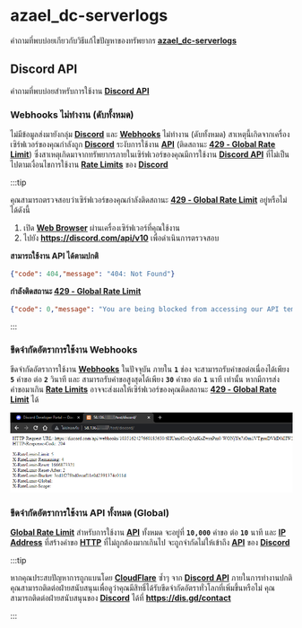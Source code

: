 # azael_dc-serverlogs

คำถามที่พบบ่อยเกียวกับวิธีแก้ไขปัญหาของทรัพยากร **[azael_dc-serverlogs](../../script/azael_dc-serverlogs/)**

## Discord API

คำถามที่พบบ่อยสำหรับการใช้งาน **[Discord API](../../script/azael_dc-serverlogs/config/server#discord-api)**

### Webhooks ไม่ทำงาน (ดับทั้งหมด)

ไม่มีข้อมูลส่งมายังกลุ่ม **[Discord](https://discord.com/)** และ **[Webhooks](https://support.discord.com/hc/en-us/articles/228383668-Intro-to-Webhooks)** ไม่ทำงาน (ดับทั้งหมด) สาเหตุนี้เกิดจากเครื่องเซิร์ฟเวอร์ของคุณกำลังถูก **[Discord](https://discord.com/)** ระงับการใช้งาน **[API](https://discord.com/developers/docs/resources/webhook#execute-webhook)** (ติดสถานะ **[429 - Global Rate Limit](https://discord.com/developers/docs/topics/rate-limits#global-rate-limit)**) ซึ่งสาเหตุเกิดมาจากทรัพยากรภายในเซิร์ฟเวอร์ของคุณมีการใช้งาน **[Discord API](https://discord.com/developers/docs/resources/webhook#execute-webhook)** ที่ไม่เป็นไปตามเงื่อนไขการใช้งาน **[Rate Limits](https://discord.com/developers/docs/topics/rate-limits#rate-limits)** ของ **[Discord](https://discord.com/)**

:::tip

คุณสามารถตรวจสอบว่าเซิร์ฟเวอร์ของคุณกำลังติดสถานะ **[429 - Global Rate Limit](https://discord.com/developers/docs/topics/rate-limits#global-rate-limit)** อยู่หรือไม่ได้ดังนี้
1. เปิด **[Web Browser](https://en.wikipedia.org/wiki/Web_browser)** ผ่านเครื่องเซิร์ฟเวอร์ที่คุณใช้งาน
2. ไปยัง **https://discord.com/api/v10** เพื่อดำเนินการตรวจสอบ

**สามารถใช้งาน API ได้ตามปกติ**

```json
{"code": 404,"message": "404: Not Found"}
```

**กำลังติดสถานะ [429 - Global Rate Limit](https://discord.com/developers/docs/topics/rate-limits#global-rate-limit)**

```json
{"code": 0,"message": "You are being blocked from accessing our API temporarily due to exceeding our rate limits frequently."}
```

:::

### ขีดจำกัดอัตราการใช้งาน Webhooks

ขีดจำกัดอัตราการใช้งาน **[Webhooks](https://discord.com/developers/docs/resources/webhook#execute-webhook)** ในปัจจุบัน ภายใน **`1`** ช่อง จะสามารถรับคำขอต่อเนื่องได้เพียง **`5`** คำขอ ต่อ **`2`** วินาที และ สามารถรับคำขอสูงสุดได้เพียง **`30`** คำขอ ต่อ **`1`** นาที เท่านั้น หากมีการส่งคำขอมาเกิน **[Rate Limits](https://discord.com/developers/docs/topics/rate-limits#rate-limits)** อาจจะส่งผลให้เซิร์ฟเวอร์ของคุณติดสถานะ **[429 - Global Rate Limit](https://discord.com/developers/docs/topics/rate-limits#global-rate-limit)** ได้

![Webhook Rate Limit](../../../static/img/faqs/api-webhook-incessant.png)

### ขีดจำกัดอัตราการใช้งาน API ทั้งหมด (Global)

**[Global Rate Limit](https://discord.com/developers/docs/topics/rate-limits#global-rate-limit)** สำหรับการใช้งาน **[API](https://discord.com/developers/docs/topics/rate-limits#global-rate-limit)** ทั้งหมด จะอยู่ที่ **`10,000`** คำขอ ต่อ **`10`** นาที  และ **[IP Address](https://en.wikipedia.org/wiki/IP_address)** ที่สร้างคำขอ **[HTTP](https://en.wikipedia.org/wiki/Hypertext_Transfer_Protocol)** ที่ไม่ถูกต้องมากเกินไป จะถูกจำกัดไม่ให้เข้าถึง **[API](https://discord.com/developers/docs/intro)** ของ **[Discord](https://discord.com/)**

:::tip

หากคุณประสบปัญหาการถูกแบนโดย **[CloudFlare](https://www.cloudflare.com)** ซ้ำๆ จาก **[Discord API](https://discord.com/developers/docs/topics/rate-limits#global-rate-limit)** ภายในการทำงานปกติ คุณสามารถติดต่อฝ่ายสนับสนุนเพื่อดูว่าคุณมีสิทธิ์ได้รับขีดจำกัดอัตราทั่วโลกที่เพิ่มขึ้นหรือไม่ คุณสามารถติดต่อฝ่ายสนับสนุนของ **[Discord](https://discord.com/)** ได้ที่ **https://dis.gd/contact**

:::

